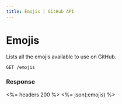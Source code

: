 ```yaml
---
title: Emojis | GitHub API
---
```


# Emojis

Lists all the emojis available to use on GitHub.

    GET /emojis

### Response

<%= headers 200 %>
<%= json(:emojis)  %>
